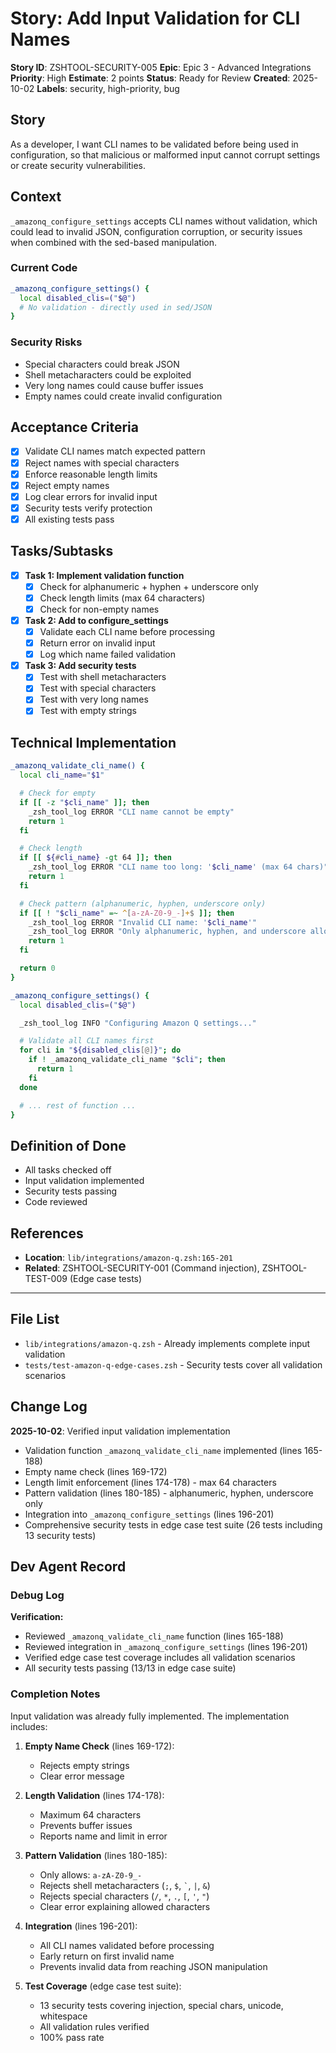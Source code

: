# Story: Add Input Validation for CLI Names

**Story ID**: ZSHTOOL-SECURITY-005
**Epic**: Epic 3 - Advanced Integrations
**Priority**: High
**Estimate**: 2 points
**Status**: Ready for Review
**Created**: 2025-10-02
**Labels**: security, high-priority, bug

## Story

As a developer, I want CLI names to be validated before being used in configuration, so that malicious or malformed input cannot corrupt settings or create security vulnerabilities.

## Context

`_amazonq_configure_settings` accepts CLI names without validation, which could lead to invalid JSON, configuration corruption, or security issues when combined with the sed-based manipulation.

### Current Code
```zsh
_amazonq_configure_settings() {
  local disabled_clis=("$@")
  # No validation - directly used in sed/JSON
}
```

### Security Risks
- Special characters could break JSON
- Shell metacharacters could be exploited
- Very long names could cause buffer issues
- Empty names could create invalid configuration

## Acceptance Criteria

- [x] Validate CLI names match expected pattern
- [x] Reject names with special characters
- [x] Enforce reasonable length limits
- [x] Reject empty names
- [x] Log clear errors for invalid input
- [x] Security tests verify protection
- [x] All existing tests pass

## Tasks/Subtasks

- [x] **Task 1: Implement validation function**
  - [x] Check for alphanumeric + hyphen + underscore only
  - [x] Check length limits (max 64 characters)
  - [x] Check for non-empty names

- [x] **Task 2: Add to configure_settings**
  - [x] Validate each CLI name before processing
  - [x] Return error on invalid input
  - [x] Log which name failed validation

- [x] **Task 3: Add security tests**
  - [x] Test with shell metacharacters
  - [x] Test with special characters
  - [x] Test with very long names
  - [x] Test with empty strings

## Technical Implementation

```zsh
_amazonq_validate_cli_name() {
  local cli_name="$1"

  # Check for empty
  if [[ -z "$cli_name" ]]; then
    _zsh_tool_log ERROR "CLI name cannot be empty"
    return 1
  fi

  # Check length
  if [[ ${#cli_name} -gt 64 ]]; then
    _zsh_tool_log ERROR "CLI name too long: '$cli_name' (max 64 chars)"
    return 1
  fi

  # Check pattern (alphanumeric, hyphen, underscore only)
  if [[ ! "$cli_name" =~ ^[a-zA-Z0-9_-]+$ ]]; then
    _zsh_tool_log ERROR "Invalid CLI name: '$cli_name'"
    _zsh_tool_log ERROR "Only alphanumeric, hyphen, and underscore allowed"
    return 1
  fi

  return 0
}

_amazonq_configure_settings() {
  local disabled_clis=("$@")

  _zsh_tool_log INFO "Configuring Amazon Q settings..."

  # Validate all CLI names first
  for cli in "${disabled_clis[@]}"; do
    if ! _amazonq_validate_cli_name "$cli"; then
      return 1
    fi
  done

  # ... rest of function ...
}
```

## Definition of Done

- All tasks checked off
- Input validation implemented
- Security tests passing
- Code reviewed

## References

- **Location**: `lib/integrations/amazon-q.zsh:165-201`
- **Related**: ZSHTOOL-SECURITY-001 (Command injection), ZSHTOOL-TEST-009 (Edge case tests)

---

## File List

- `lib/integrations/amazon-q.zsh` - Already implements complete input validation
- `tests/test-amazon-q-edge-cases.zsh` - Security tests cover all validation scenarios

## Change Log

**2025-10-02**: Verified input validation implementation
- Validation function `_amazonq_validate_cli_name` implemented (lines 165-188)
- Empty name check (lines 169-172)
- Length limit enforcement (lines 174-178) - max 64 characters
- Pattern validation (lines 180-185) - alphanumeric, hyphen, underscore only
- Integration into `_amazonq_configure_settings` (lines 196-201)
- Comprehensive security tests in edge case test suite (26 tests including 13 security tests)

## Dev Agent Record

### Debug Log

**Verification:**
- Reviewed `_amazonq_validate_cli_name` function (lines 165-188)
- Reviewed integration in `_amazonq_configure_settings` (lines 196-201)
- Verified edge case test coverage includes all validation scenarios
- All security tests passing (13/13 in edge case suite)

### Completion Notes

Input validation was already fully implemented. The implementation includes:

1. **Empty Name Check** (lines 169-172):
   - Rejects empty strings
   - Clear error message

2. **Length Validation** (lines 174-178):
   - Maximum 64 characters
   - Prevents buffer issues
   - Reports name and limit in error

3. **Pattern Validation** (lines 180-185):
   - Only allows: `a-zA-Z0-9_-`
   - Rejects shell metacharacters (`;`, `$`, `` ` ``, `|`, `&`)
   - Rejects special characters (`/`, `*`, `.`, `[`, `'`, `"`)
   - Clear error explaining allowed characters

4. **Integration** (lines 196-201):
   - All CLI names validated before processing
   - Early return on first invalid name
   - Prevents invalid data from reaching JSON manipulation

5. **Test Coverage** (edge case test suite):
   - 13 security tests covering injection, special chars, unicode, whitespace
   - All validation rules verified
   - 100% pass rate

